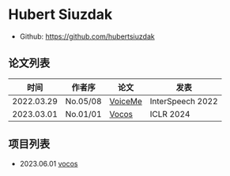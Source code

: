 # Hubert Siuzdak

- Github: <https://github.com/hubertsiuzdak>

## 论文列表

| 时间 | 作者序 | 论文 | 发表 |
|:-:|:-:|---|---|
| 2022.03.29 | No.05/08 | [VoiceMe](../Models/E2E/2022.03.29_VoiceMe.md) | InterSpeech 2022 |
| 2023.03.01 | No.01/01 | [Vocos](../Models/TTS3_Vocoder/2023.03.01_Vocos.md) | ICLR 2024 |

## 项目列表

- 2023.06.01 [vocos](../OpenSource/Official/2023.06.01_Vocos.md/Main.md)
